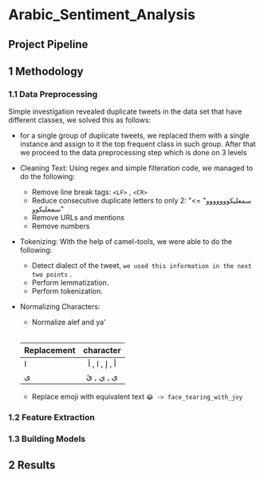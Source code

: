 # Arabic_Sentiment_Analysis




## Project Pipeline



## 1 Methodology

### 1.1 Data Preprocessing
Simple investigation revealed duplicate tweets in the data set that have different classes, we solved this as follows:
- for a single group of duplicate tweets, we replaced them with a single instance and assign to it the top frequent class in such group.
After that we proceed to the data preprocessing step which is done on 3 levels
* Cleaning Text:
  Using regex and simple filteration code, we managed to do the following:
    - Remove line break tags: `<LF>` , `<CR>`
    - Reduce consecutive duplicate letters to only 2: "سمعليكووووووو" => "سمعليكوو
    - Remove URLs and mentions
    - Remove numbers
* Tokenizing:
  With the help of camel-tools, we were able to do the following:
    - Detect dialect of the tweet, `we used this information in the next two points` .
    - Perform lemmatization.
    - Perform tokenization.
* Normalizing Characters:
    - Normalize alef and ya'
    <br>
    
    | Replacement   | character|
    | ------------- |:-------------:|
    | ا    | أ ,  إ , ا , آ |
    | ى     | ى , ي , ئ      |
    
    - Replace emoji with equivalent text `😂 -> face_tearing_with_joy`
### 1.2 Feature Extraction

### 1.3 Building Models

## 2 Results
